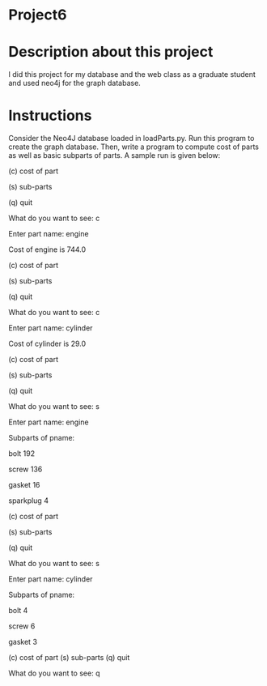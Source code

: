 # Project6

# Description about this project 

I did this project for my database and the web class as a graduate student and used neo4j for the graph database.

# Instructions

Consider the Neo4J database loaded in loadParts.py. Run this program to create the graph database. Then, write a program to compute cost of parts as well as basic subparts of parts. A sample run is given below:


(c) cost of part

(s) sub-parts

(q) quit

What do you want to see: c

Enter part name: engine

Cost of engine is 744.0


(c) cost of part

(s) sub-parts

(q) quit


What do you want to see: c

Enter part name: cylinder

Cost of cylinder is 29.0


(c) cost of part

(s) sub-parts

(q) quit


What do you want to see: s

Enter part name: engine

Subparts of pname: 


bolt 192

screw 136

gasket 16

sparkplug 4



(c) cost of part

(s) sub-parts

(q) quit


What do you want to see: s

Enter part name: cylinder

Subparts of pname: 


bolt 4

screw 6

gasket 3


(c) cost of part
(s) sub-parts
(q) quit

What do you want to see: q
